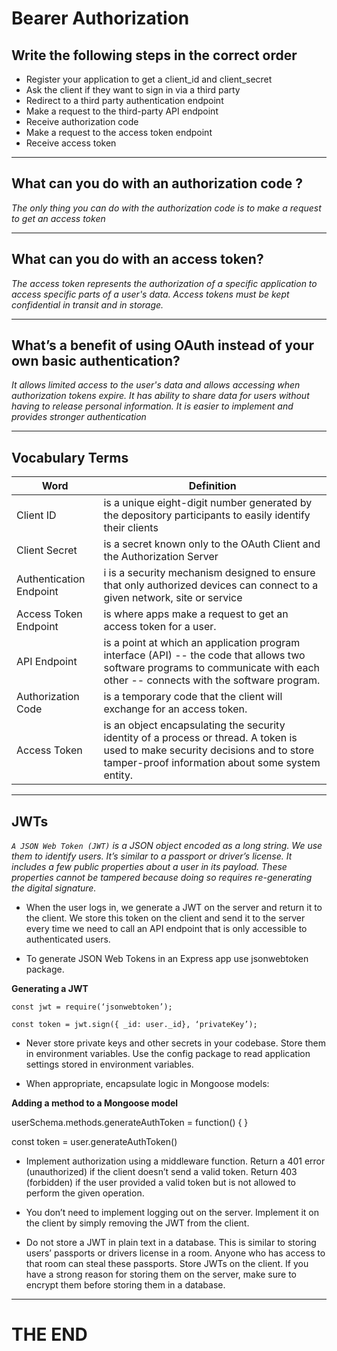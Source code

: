 # Bearer Authorization


##  Write the following steps in the correct order


- Register your application to get a client_id and client_secret
- Ask the client if they want to sign in via a third party
- Redirect to a third party authentication endpoint
- Make a request to the third-party API endpoint
- Receive authorization code
- Make a request to the access token endpoint
- Receive access token


---

##  What can you do with an authorization code ?

*The only thing you can do with the authorization code is to make a request to get an access token*

---

##  What can you do with an access token?


*The access token represents the authorization of a specific application to access specific parts of a user's data. Access tokens must be kept confidential in transit and in storage.*

---

##  What’s a benefit of using OAuth instead of your own basic authentication?

*It allows limited access to the user's data and allows accessing when authorization tokens expire. It has ability to share data for users without having to release personal information. It is easier to implement and provides stronger authentication*

---

##  Vocabulary Terms


Word | Definition 
------------ | -------------
Client ID | is a unique eight-digit number generated by the depository participants to easily identify their clients
Client Secret | is a secret known only to the OAuth Client and the Authorization Server
Authentication Endpoint|i is a security mechanism designed to ensure that only authorized devices can connect to a given network, site or service
Access Token Endpoint |is where apps make a request to get an access token for a user.
API Endpoint |is a point at which an application program interface (API) -- the code that allows two software programs to communicate with each other -- connects with the software program.
Authorization Code| is a temporary code that the client will exchange for an access token. 
Access Token | is an object encapsulating the security identity of a process or thread. A token is used to make security decisions and to store tamper-proof information about some system entity.


---

## JWTs 

*`A JSON Web Token (JWT)` is a JSON object encoded as a long string. We use 
them to identify users. It’s similar to a passport or driver’s license. It includes a few public properties about a user in its payload. These properties cannot be 
tampered because doing so requires re-generating the digital signature.*


- When the user logs in, we generate a JWT on the server and return it to the 
client. We store this token on the client and send it to the server every time we 
need to call an API endpoint that is only accessible to authenticated users.

- To generate JSON Web Tokens in an Express app use jsonwebtoken package. 

**Generating a JWT**


`const jwt = require(‘jsonwebtoken’);`

`const token = jwt.sign({ _id: user._id}, ‘privateKey’);`


- Never store private keys and other secrets in your codebase. Store them in 
environment variables. Use the config package to read application settings 
stored in environment variables. 

- When appropriate, encapsulate logic in Mongoose models: 

**Adding a method to a Mongoose model**

userSchema.methods.generateAuthToken = function() { 
} 

const token = user.generateAuthToken()

- Implement authorization using a middleware function. Return a 401 error 
(unauthorized) if the client doesn’t send a valid token. Return 403 (forbidden) if 
the user provided a valid token but is not allowed to perform the given operation.

- You don’t need to implement logging out on the server. Implement it on the client 
by simply removing the JWT from the client. 

- Do not store a JWT in plain text in a database. This is similar to storing users’ 
passports or drivers license in a room. Anyone who has access to that room can 
steal these passports. Store JWTs on the client. If you have a strong reason for 
storing them on the server, make sure to encrypt them before storing them in a 
database.

---

# THE END